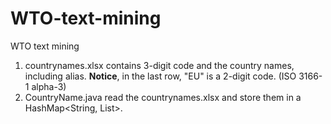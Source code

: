WTO-text-mining
===============

WTO text mining

1. countrynames.xlsx contains 3-digit code and the country names, including alias. **Notice**, in the last row, "EU" is a 2-digit code. (ISO 3166-1 alpha-3)
2. CountryName.java read the countrynames.xlsx and store them in a HashMap<String, List<String>>.
